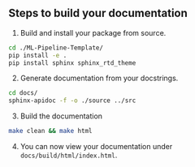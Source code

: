 
## Steps to build your documentation

1. Build and install your package from source.
```bash
cd ./ML-Pipeline-Template/
pip install -e .
pip install sphinx sphinx_rtd_theme
```

2. Generate documentation from your docstrings.
```bash
cd docs/
sphinx-apidoc -f -o ./source ../src
```
3. Build the documentation
```bash
make clean && make html
```
4. You can now view your documentation under `docs/build/html/index.html`.

